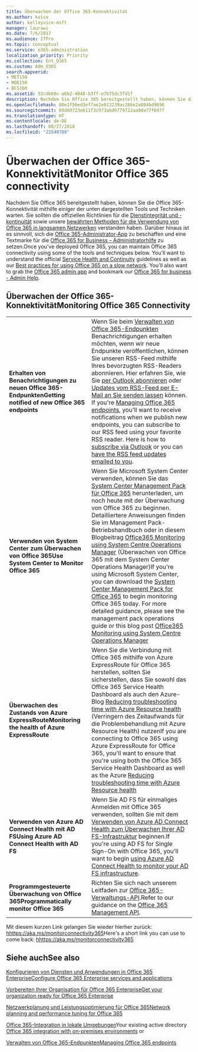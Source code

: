 ```yaml
---
title: Überwachen der Office 365-Konnektivität
ms.author: kvice
author: kelleyvice-msft
manager: laurawi
ms.date: 7/6/2017
ms.audience: ITPro
ms.topic: conceptual
ms.service: o365-administration
localization_priority: Priority
ms.collection: Ent_O365
ms.custom: Adm_O365
search.appverid:
- MET150
- MOE150
- BCS160
ms.assetid: 53cdb60c-a6b2-4848-b3ff-e7b75dc3fd1f
description: Nachdem Sie Office 365 bereitgestellt haben, können Sie die Office 365-Konnektivität mithilfe einiger der unten dargestellten Tools und Techniken warten. Sie sollten die offiziellen Richtlinien für die Dienstintegrität und -kontinuität sowie unsere bewährten Methoden für die Verwendung von Office 365 in langsamen Netzwerken verstanden haben. Darüber hinaus ist es sinnvoll, sich die Office 365-Administrator-App zu beschaffen und eine Textmarke für die Office 365 for Business – Administratorhilfe zu setzen.
ms.openlocfilehash: 80e1f56ed3ef7ae2e013239ac286e2a804bd9696
ms.sourcegitcommit: 69d60723e611f3c973a6d6779722aa9da77f647f
ms.translationtype: HT
ms.contentlocale: de-DE
ms.lasthandoff: 08/27/2018
ms.locfileid: "22540708"
---
```

# <a name="monitor-office-365-connectivity"></a><span data-ttu-id="47df8-105">Überwachen der Office 365-Konnektivität</span><span class="sxs-lookup"><span data-stu-id="47df8-105">Monitor Office 365 connectivity</span></span>

<span data-ttu-id="47df8-p102">Nachdem Sie Office 365 bereitgestellt haben, können Sie die Office 365-Konnektivität mithilfe einiger der unten dargestellten Tools und Techniken warten. Sie sollten die offiziellen Richtlinien für die [Dienstintegrität und -kontinuität](https://technet.microsoft.com/library/office-365-service-health.aspx) sowie unsere [bewährten Methoden für die Verwendung von Office 365 in langsamen Netzwerken](https://support.office.com/article/fd16c8d2-4799-4c39-8fd7-045f06640166) verstanden haben. Darüber hinaus ist es sinnvoll, sich die [Office 365-Administrator-App](https://blogs.office.com/2015/03/13/administer-on-the-go-with-the-updated-office-365-admin-app/) zu beschaffen und eine Textmarke für die [Office 365 for Business – Administratorhilfe](https://support.office.com/article/17d3ff3f-3601-466e-b5a1-482b31cfb791) zu setzen.</span><span class="sxs-lookup"><span data-stu-id="47df8-p102">Once you've deployed Office 365, you can maintain Office 365 connectivity using some of the tools and techniques below. You'll want to understand the official [Service Health and Continuity](https://technet.microsoft.com/library/office-365-service-health.aspx) guidelines as well as our [Best practices for using Office 365 on a slow network](https://support.office.com/article/fd16c8d2-4799-4c39-8fd7-045f06640166). You'll also want to grab the [Office 365 admin app](https://blogs.office.com/2015/03/13/administer-on-the-go-with-the-updated-office-365-admin-app/) and bookmark our [Office 365 for business - Admin Help](https://support.office.com/article/17d3ff3f-3601-466e-b5a1-482b31cfb791).</span></span>
  
## <a name="monitoring-office-365-connectivity"></a><span data-ttu-id="47df8-109">Überwachen der Office 365-Konnektivität</span><span class="sxs-lookup"><span data-stu-id="47df8-109">Monitoring Office 365 Connectivity</span></span>

|||
|:-----|:-----|
|<span data-ttu-id="47df8-110">**Erhalten von Benachrichtigungen zu neuen Office 365-Endpunkten**</span><span class="sxs-lookup"><span data-stu-id="47df8-110">**Getting notified of new Office 365 endpoints**</span></span> <br/> |<span data-ttu-id="47df8-p103">Wenn Sie beim [Verwalten von Office 365-Endpunkten](https://support.office.com/article/99cab9d4-ef59-4207-9f2b-3728eb46bf9a) Benachrichtigungen erhalten möchten, wenn wir neue Endpunkte veröffentlichen, können Sie unseren RSS-Feed mithilfe Ihres bevorzugten RSS-Readers abonnieren. Hier erfahren Sie, wie Sie [per Outlook abonnieren](https://go.microsoft.com/fwlink/p/?LinkId=532416) oder [Updates vom RSS-Feed per E-Mail an Sie senden lassen](https://go.microsoft.com/fwlink/p/?LinkId=532417) können. </span><span class="sxs-lookup"><span data-stu-id="47df8-p103">If you're [Managing Office 365 endpoints](https://support.office.com/article/99cab9d4-ef59-4207-9f2b-3728eb46bf9a), you'll want to receive notifications when we publish new endpoints, you can subscribe to our RSS feed using your favorite RSS reader. Here is how to [subscribe via Outlook](https://go.microsoft.com/fwlink/p/?LinkId=532416) or you can [have the RSS feed updates emailed to you](https://go.microsoft.com/fwlink/p/?LinkId=532417).  </span></span><br/> |
|<span data-ttu-id="47df8-113">**Verwenden von System Center zum Überwachen von Office 365**</span><span class="sxs-lookup"><span data-stu-id="47df8-113">**Use System Center to Monitor Office 365**</span></span> <br/> |<span data-ttu-id="47df8-p104">Wenn Sie Microsoft System Center verwenden, können Sie das [System Center Management Pack für Office 365](https://www.microsoft.com/download/details.aspx?id=43708) herunterladen, um noch heute mit der Überwachung von Office 365 zu beginnen. Detailliertere Anweisungen finden Sie im Management Pack-Betriebshandbuch oder in diesem Blogbeitrag [Office365 Monitoring using System Centre Operations Manager](https://blogs.msdn.com/b/mvpawardprogram/archive/2015/07/08/office365-monitoring-using-system-centre-operations-manager.aspx) (Überwachen von Office 365 mit dem System Center Operations Manager)</span><span class="sxs-lookup"><span data-stu-id="47df8-p104">If you're using Microsoft System Center, you can download the [System Center Management Pack for Office 365](https://www.microsoft.com/download/details.aspx?id=43708) to begin monitoring Office 365 today. For more detailed guidance, please see the management pack operations guide or this blog post [Office365 Monitoring using System Centre Operations Manager](https://blogs.msdn.com/b/mvpawardprogram/archive/2015/07/08/office365-monitoring-using-system-centre-operations-manager.aspx)</span></span> <br/> |
|<span data-ttu-id="47df8-116">**Überwachen des Zustands von Azure ExpressRoute**</span><span class="sxs-lookup"><span data-stu-id="47df8-116">**Monitoring the health of Azure ExpressRoute**</span></span> <br/> |<span data-ttu-id="47df8-117">Wenn Sie die Verbindung mit Office 365 mithilfe von Azure ExpressRoute für Office 365 herstellen, sollten Sie sicherstellen, dass Sie sowohl das Office 365 Service Health Dashboard als auch den Azure-Blog [Reducing troubleshooting time with Azure Resource health](https://azure.microsoft.com/blog/reduce-troubleshooting-time-with-azure-resource-health/) (Verringern des Zeitaufwands für die Problembehandlung mit Azure Resource Health) nutzen</span><span class="sxs-lookup"><span data-stu-id="47df8-117">If you are connecting to Office 365 using Azure ExpressRoute for Office 365, you'll want to ensure that you're using both the Office 365 Service Health Dashboard as well as the Azure [Reducing troubleshooting time with Azure Resource health](https://azure.microsoft.com/blog/reduce-troubleshooting-time-with-azure-resource-health/)</span></span> <br/> |
|<span data-ttu-id="47df8-118">**Verwenden von Azure AD Connect Health mit AD FS**</span><span class="sxs-lookup"><span data-stu-id="47df8-118">**Using Azure AD Connect Health with AD FS**</span></span> <br/> |<span data-ttu-id="47df8-119">Wenn Sie AD FS für einmaliges Anmelden mit Office 365 verwenden, sollten Sie mit dem [Verwenden von Azure AD Connect Health zum Überwachen Ihrer AD FS-Infrastruktur](https://azure.microsoft.com/documentation/articles/active-directory-aadconnect-health-adfs/) beginnen.</span><span class="sxs-lookup"><span data-stu-id="47df8-119">If you're using AD FS for Single Sign-On with Office 365, you'll want to begin [using Azure AD Connect Health to monitor your AD FS infrastructure](https://azure.microsoft.com/documentation/articles/active-directory-aadconnect-health-adfs/).</span></span>  <br/> |
|<span data-ttu-id="47df8-120">**Programmgesteuerte Überwachung von Office 365**</span><span class="sxs-lookup"><span data-stu-id="47df8-120">**Programmatically monitor Office 365**</span></span> <br/> |<span data-ttu-id="47df8-121">Richten Sie sich nach unserem Leitfaden zur [Office 365-Verwaltungs-API](https://msdn.microsoft.com/library/jj984343%28v=office.15%29.aspx).</span><span class="sxs-lookup"><span data-stu-id="47df8-121">Refer to our guidance on the [Office 365 Management API](https://msdn.microsoft.com/library/jj984343%28v=office.15%29.aspx).</span></span>  <br/> |

<span data-ttu-id="47df8-122">Mit diesem kurzen Link gelangen Sie wieder hierher zurück: [hhttps://aka.ms/monitorconnectivity365](https://aka.ms/monitorconnectivity365)</span><span class="sxs-lookup"><span data-stu-id="47df8-122">Here's a short link you can use to come back: [hhttps://aka.ms/monitorconnectivity365](https://aka.ms/monitorconnectivity365)</span></span>
  
## <a name="see-also"></a><span data-ttu-id="47df8-123">Siehe auch</span><span class="sxs-lookup"><span data-stu-id="47df8-123">See also</span></span>

[<span data-ttu-id="47df8-124">Konfigurieren von Diensten und Anwendungen in Office 365 Enterprise</span><span class="sxs-lookup"><span data-stu-id="47df8-124">Configure Office 365 Enterprise services and applications</span></span>](configure-services-and-applications.md)
  
[<span data-ttu-id="47df8-125">Vorbereiten Ihrer Organisation für Office 365 Enterprise</span><span class="sxs-lookup"><span data-stu-id="47df8-125">Get your organization ready for Office 365 Enterprise</span></span>](get-your-organization-ready-for-office-365.md)
  
[<span data-ttu-id="47df8-126">Netzwerkplanung und Leistungsoptimierung für Office 365</span><span class="sxs-lookup"><span data-stu-id="47df8-126">Network planning and performance tuning for Office 365</span></span>](network-planning-and-performance.md)
  
<span data-ttu-id="47df8-127">[Office 365-Integration in lokale Umgebungen](office-365-integration.md)</span><span class="sxs-lookup"><span data-stu-id="47df8-127">Your existing active directory [Office 365 integration with on-premises environments](office-365-integration.md) or</span></span>
  
[<span data-ttu-id="47df8-128">Verwalten von Office 365-Endpunkten</span><span class="sxs-lookup"><span data-stu-id="47df8-128">Managing Office 365 endpoints</span></span>](https://support.office.com/article/99cab9d4-ef59-4207-9f2b-3728eb46bf9a)
